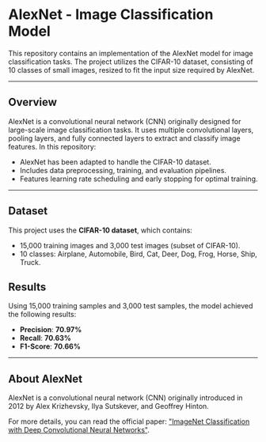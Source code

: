 # AlexNet - Image Classification Model

This repository contains an implementation of the AlexNet model for image classification tasks. The project utilizes the CIFAR-10 dataset, consisting of 10 classes of small images, resized to fit the input size required by AlexNet.

---
## Overview
AlexNet is a convolutional neural network (CNN) originally designed for large-scale image classification tasks. It uses multiple convolutional layers, pooling layers, and fully connected layers to extract and classify image features. In this repository:
- AlexNet has been adapted to handle the CIFAR-10 dataset.
- Includes data preprocessing, training, and evaluation pipelines.
- Features learning rate scheduling and early stopping for optimal training.

---

## Dataset
This project uses the **CIFAR-10 dataset**, which contains:
- 15,000 training images and 3,000 test images (subset of CIFAR-10).
- 10 classes: Airplane, Automobile, Bird, Cat, Deer, Dog, Frog, Horse, Ship, Truck.

## Results
Using 15,000 training samples and 3,000 test samples, the model achieved the following results:

- **Precision**: **70.97%**
- **Recall**: **70.63%**
- **F1-Score**: **70.66%**
---
## About AlexNet
AlexNet is a convolutional neural network (CNN) originally introduced in 2012 by Alex Krizhevsky, Ilya Sutskever, and Geoffrey Hinton. 

For more details, you can read the official paper: ["ImageNet Classification with Deep Convolutional Neural Networks"](https://proceedings.neurips.cc/paper/2012/file/c399862d3b9d6b76c8436e924a68c45b-Paper.pdf).


